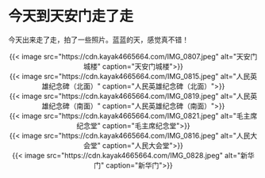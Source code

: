 # 今天到天安门走了走


今天出来走了走，拍了一些照片。蓝蓝的天，感觉真不错！
<!--more-->

<div align="center">
{{< image src="https://cdn.kayak4665664.com/IMG_0807.jpeg" alt="天安门城楼" caption="天安门城楼">}}
</div>

<div align="center">
{{< image src="https://cdn.kayak4665664.com/IMG_0815.jpeg" alt="人民英雄纪念碑（北面）" caption="人民英雄纪念碑（北面）">}}
</div>

<div align="center">
{{< image src="https://cdn.kayak4665664.com/IMG_0819.jpeg" alt="人民英雄纪念碑（南面）" caption="人民英雄纪念碑（南面）">}}
</div>

<div align="center">
{{< image src="https://cdn.kayak4665664.com/IMG_0821.jpeg" alt="毛主席纪念堂" caption="毛主席纪念堂">}}
</div>

<div align="center">
{{< image src="https://cdn.kayak4665664.com/IMG_0816.jpeg" alt="人民大会堂" caption="人民大会堂">}}
</div>

<div align="center">
{{< image src="https://cdn.kayak4665664.com/IMG_0828.jpeg" alt="新华门" caption="新华门">}}
</div>
